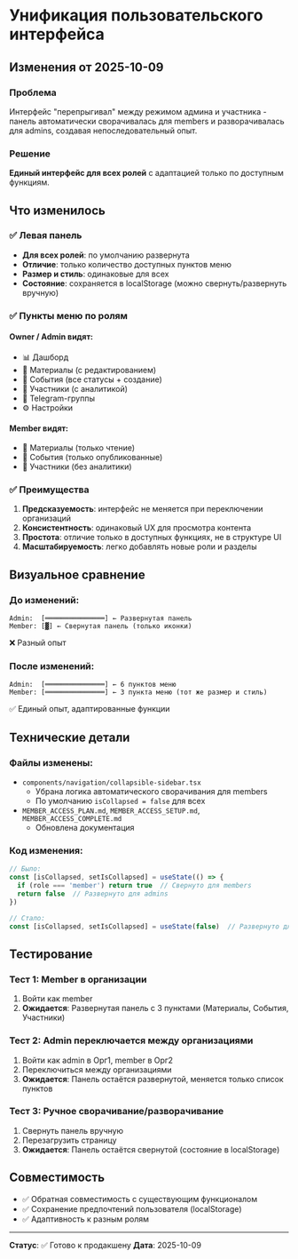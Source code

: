 # Унификация пользовательского интерфейса

## Изменения от 2025-10-09

### Проблема
Интерфейс "перепрыгивал" между режимом админа и участника - панель автоматически сворачивалась для members и разворачивалась для admins, создавая непоследовательный опыт.

### Решение
**Единый интерфейс для всех ролей** с адаптацией только по доступным функциям.

## Что изменилось

### ✅ Левая панель
- **Для всех ролей**: по умолчанию развернута
- **Отличие**: только количество доступных пунктов меню
- **Размер и стиль**: одинаковые для всех
- **Состояние**: сохраняется в localStorage (можно свернуть/развернуть вручную)

### ✅ Пункты меню по ролям

#### Owner / Admin видят:
- 📊 Дашборд
- 📄 Материалы (с редактированием)
- 📅 События (все статусы + создание)
- 👥 Участники (с аналитикой)
- 💬 Telegram-группы
- ⚙️ Настройки

#### Member видят:
- 📄 Материалы (только чтение)
- 📅 События (только опубликованные)
- 👥 Участники (без аналитики)

### ✅ Преимущества
1. **Предсказуемость**: интерфейс не меняется при переключении организаций
2. **Консистентность**: одинаковый UX для просмотра контента
3. **Простота**: отличие только в доступных функциях, не в структуре UI
4. **Масштабируемость**: легко добавлять новые роли и разделы

## Визуальное сравнение

### До изменений:
```
Admin:  [═══════════════] ← Развернутая панель
Member: [▓] ← Свернутая панель (только иконки)
```
❌ Разный опыт

### После изменений:
```
Admin:  [═══════════════] ← 6 пунктов меню
Member: [═══════════════] ← 3 пункта меню (тот же размер и стиль)
```
✅ Единый опыт, адаптированные функции

## Технические детали

### Файлы изменены:
- `components/navigation/collapsible-sidebar.tsx`
  - Убрана логика автоматического сворачивания для members
  - По умолчанию `isCollapsed = false` для всех
- `MEMBER_ACCESS_PLAN.md`, `MEMBER_ACCESS_SETUP.md`, `MEMBER_ACCESS_COMPLETE.md`
  - Обновлена документация

### Код изменения:
```typescript
// Было:
const [isCollapsed, setIsCollapsed] = useState(() => {
  if (role === 'member') return true  // Свернуто для members
  return false  // Развернуто для admins
})

// Стало:
const [isCollapsed, setIsCollapsed] = useState(false)  // Развернуто для всех
```

## Тестирование

### Тест 1: Member в организации
1. Войти как member
2. **Ожидается**: Развернутая панель с 3 пунктами (Материалы, События, Участники)

### Тест 2: Admin переключается между организациями
1. Войти как admin в Орг1, member в Орг2
2. Переключиться между организациями
3. **Ожидается**: Панель остаётся развернутой, меняется только список пунктов

### Тест 3: Ручное сворачивание/разворачивание
1. Свернуть панель вручную
2. Перезагрузить страницу
3. **Ожидается**: Панель остаётся свернутой (состояние в localStorage)

## Совместимость
- ✅ Обратная совместимость с существующим функционалом
- ✅ Сохранение предпочтений пользователя (localStorage)
- ✅ Адаптивность к разным ролям

---

**Статус**: ✅ Готово к продакшену
**Дата**: 2025-10-09

